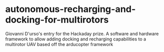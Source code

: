 autonomous-recharging-and-docking-for-multirotors
=================================================

Giovanni D'urso's entry for the Hackaday prize. A software and hardware framework to allow adding docking and recharging capabilities to a multirotor UAV based off the arducopter framework
